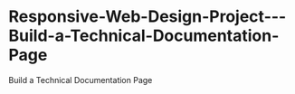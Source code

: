# Responsive-Web-Design-Project---Build-a-Technical-Documentation-Page
Build a Technical Documentation Page
